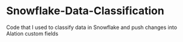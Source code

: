 # Snowflake-Data-Classification
Code that I used to classify data in Snowflake and push changes into Alation custom fields
